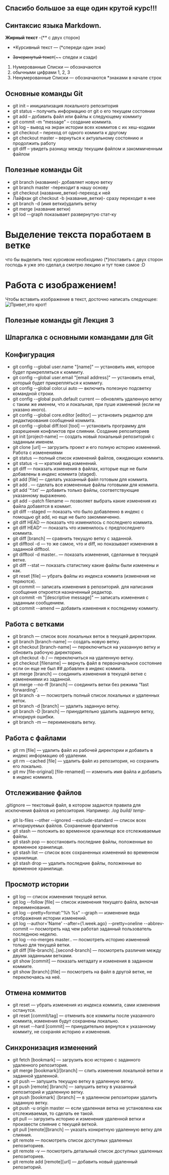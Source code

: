 ## Спасибо большое за еще один крутой курс!!!
## Синтаксис языка Markdown.

**Жирный текст** -(** с двух сторон)

* *Курсивный текст — (*спереди один знак)

* ~~Зачеркнутый текст~~(~~ спедеи и сзади)
 

1. Нумерованные Списки — обозначаются
2. обычными цифрами 1, 2, 3
3. Ненумерованные Списки — обозначаются *знаками в начале строк

## Основные команды Git
* git init – инициализация локального репозитория
* git status – получить информацию от git о его текущем состоянии
* git add – добавить файл или файлы к следующему коммиту
* git commit -m “message” – создание коммита.
* git log – вывод на экран истории всех коммитов с их хеш-кодами
* git checkout – переход от одного коммита к другому
* git checkout master – вернуться к актуальному состоянию и продолжить работу
* git diff – увидеть разницу между текущим файлом и закоммиченным файлом
## Полезные команды Git
* git branch (название)- добавляет новую ветку
* git branch master -переходит в нашу основу
* git checkout (название_ветки)-переход к ней
* Лайфхак git checkout -b (название_ветки)- сразу переходит в нее
* git branch -d (имя ветки)удалить ветку
* git merge (название ветки)
* git lod --graph показывает развернутую стат-ку

# Выделение текста поработаем в ветке

что бы выделить текс курсивом необходимо (*)поставить с двух сторон
господь я уже это сделал,а смотрю лекцию и тут тоже самое :D
# Работа с изображением!
Чтобы вставить изображение в текст, досточно написать следующее:
![Привет,это крот!](krot.png)

## Полезные команды git Лекция 3
## Шпаргалка с основными командами для Git
## Конфигурация
* git config --global user.name "[name]" — установить имя, которое будет прикрепляться к коммиту.
* git config --global user.email "[email address]" — установить email, который будет прикрепляться к коммиту.
* git config --global color.ui auto — включить полезную подсветку командной строки.
* git config --global push.default current — обновлять удаленную ветку с таким же именем, что и локальная, при пуше изменений (если не указано иного).
* git config --global core.editor [editor] — установить редактор для редактирования сообщений коммита.
* git config --global diff.tool [tool] — установить программу для разрешения конфликтов при слиянии.
Создание репозиториев
* git init [project-name] — создать новый локальный репозиторий с заданным именем.
* git clone [url] — загрузить проект и его полную историю изменений.
Работа с изменениями
* git status — полный список изменений файлов, ожидающих коммита.
* git status -s — краткий вид изменений.
* git diff — показать изменения в файлах, которые еще не были добавлены в индекс коммита (staged).
* git add [file] — сделать указанный файл готовым для коммита.
* git add . — сделать все измененные файлы готовыми для коммита.
* git add '*.txt' — добавить только файлы, соответствующие указанному выражению.
* git add --patch filename — позволяет выбрать какие изменения из файла добавятся в коммит.
* git diff --staged — показать что было добавленно в индекс с помощью git add, но еще не было закоммиченно.
* git diff HEAD — показать что изменилось с последнего коммита.
* git diff HEAD^ — показать что изменилось с предпоследнего коммита.
* git diff [branch] — сравнить текущую ветку с заданной.
* git difftool -d — то же самое, что и diff, но показывает изменения в заданной difftool.
* git difftool -d master.. — показать изменения, сделанные в текущей ветке.
* git diff --stat — показать статистику какие файлы были изменены и как.
* git reset [file] — убрать файлы из индекса коммита (изменения не теряются).
* git commit — записать изменения в репозиторий. для написания сообщения откроется назначенный редактор.
* git commit -m "[descriptive message]" — записать изменения с заданным сообщением.
* git commit --amend — добавить изменения к последнему коммиту.
## Работа с ветками
* git branch — список всех локальных веток в текущей директории.
* git branch [branch-name] — создать новую ветку.
* git checkout [branch-name] — переключиться на указанную ветку и обновить рабочую директорию.
* git checkout -b <name> <remote>/<branch> — переключиться на удаленную ветку.
* git checkout [filename] — вернуть файл в первоначальное состояние если он еще не был ## добавлен в индекс коммита.
* git merge [branch] — соединить изменения в текущей ветке с изменениями из заданной.
* git merge --no-ff [branch] — соединить ветки без режима “fast forwarding”.
* git branch -a — посмотреть полный список локальных и удаленных веток.
* git branch -d [branch] — удалить заданную ветку.
* git branch -D [branch] — принудительно удалить заданную ветку, игнорируя ошибки.
* git branch -m <oldname> <newname> — переименовать ветку.
## Работа с файлами
* git rm [file] — удалить файл из рабочей директории и добавить в индекс информацию об удалении.
* git rm --cached [file] — удалить файл из репозитория, но сохранить его локально.
* git mv [file-original] [file-renamed] — изменить имя файла и добавить в индекс коммита.
## Отслеживание файлов
.gitignore — текстовый файл, в котором задаются правила для исключения файлов из репозитория. Например:
*.log
build/
temp-*
* git ls-files --other --ignored --exclude-standard — список всех игнорируемых файлов.
Сохранение фрагментов
* git stash — положить во временное хранилище все отслеживаемые файлы.
* git stash pop — восстановить последние файлы, положенные во временное хранилище.
* git stash list — список всех сохраненных изменений во временном хранилище.
* git stash drop — удалить последние файлы, положенные во временное хранилище.
## Просмотр истории
* git log — список изменения текущей ветки.
* git log --follow [file] — список изменения текущего файла, включая переименования.
* git log --pretty=format:"%h %s" --graph — изменение вида отображения истории изменений.
* git log --author='Name' --after={1.week.ago} --pretty=oneline --abbrev-commit — посмотреть над чем работал заданный пользователь последнюю неделю.
* git log --no-merges master.. — посмотреть историю изменений только для текущей ветки.
* git diff [file-branch]..[second-branch] — посмотреть различия между двумя заданными ветками.
* git show [commit] — показать метадату и изменения в заданном коммите.
* git show [branch]:[file] — посмотреть на файл в другой ветке, не переключаясь на неё.
## Отмена коммитов
* git reset — убрать изменения из индекса коммита, сами изменения останутся.
* git reset [commit/tag] — отменить все коммиты после указанного коммита, изменения будут сохранены локально.
* git reset --hard [commit] — принудительно вернутся к указанному коммиту, не сохраняя историю и изменения.
## Синхронизация изменений
* git fetch [bookmark] — загрузить всю историю с заданного удаленного репозитория.
* git merge [bookmark]/[branch] — слить изменения локальной ветки и заданной удаленной.
* git push — запушить текущую ветку в удаленную ветку.
* git push [remote] [branch] — запушить ветку в указанный репозиторий и удаленную ветку.
* git push [bookmark] :[branch] — в удаленном репозитории удалить заданную ветку.
* git push -u origin master — если удаленная ветка не установлена как отслеживаемая, то сделать ее такой.
* git pull — загрузить историю и изменения удаленной ветки и произвести слияние с текущей веткой.
* git pull [remote][branch] — указать конкретную удаленную ветку для слияния.
* git remote — посмотреть список доступных удаленных репозиториев.
* git remote -v — посмотреть детальный список доступных удаленных репозиториев.
* git remote add [remote][url] — добавить новый удаленный репозиторий.